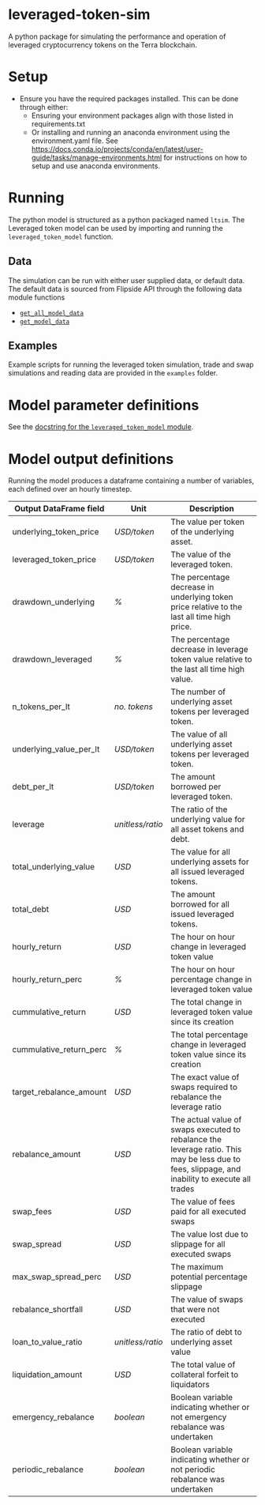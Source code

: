 # leveraged-token-sim
A python package for simulating the performance and operation of leveraged cryptocurrency tokens on the Terra blockchain.

# Setup

- Ensure you have the required packages installed. This can be done through either:
  - Ensuring your environment packages align with those listed in requirements.txt
  - Or installing and running an anaconda environment using the environment.yaml file. See https://docs.conda.io/projects/conda/en/latest/user-guide/tasks/manage-environments.html for instructions on how to setup and use anaconda environments.

# Running

The python model is structured as a python packaged named `ltsim`. The Leveraged token model can be used by importing and running the `leveraged_token_model` function.

## Data
The simulation can be run with either user supplied data, or default data. The default data is sourced from Flipside API through the following data module functions 
- [`get_all_model_data`](https://github.com/anthonydouc/leveraged-token-sim/blob/dc52e6763acd80abd63f6264f42f4604863cd121/ltsim/data.py#L159)
- [`get_model_data`](https://github.com/anthonydouc/leveraged-token-sim/blob/dc52e6763acd80abd63f6264f42f4604863cd121/ltsim/data.py#L168)

## Examples
Example scripts for running the leveraged token simulation, trade and swap simulations and reading data are provided in the `examples` folder.

# Model parameter definitions

See the [docstring for the `leveraged_token_model` module](https://github.com/anthonydouc/leveraged-token-sim/blob/22e663c830d35bd75fd1c1568e314f5f890fca75/ltsim/model.py#L35).

# Model output definitions
Running the model produces a dataframe containing a number of variables, each defined over an hourly timestep.

| Output DataFrame field | Unit | Description |
| ------------- |------------- | ------------- |
| underlying_token_price  | *USD/token* | The value per token of the underlying asset. |
| leveraged_token_price  | *USD/token* | The value of the leveraged token. |
| drawdown_underlying  | *%* | The percentage decrease in underlying token price relative to the last all time high price. |
| drawdown_leveraged | *%* | The percentage decrease in leverage token value relative to the last all time high value. |
| n_tokens_per_lt | *no. tokens* | The number of underlying asset tokens per leveraged token.  |
| underlying_value_per_lt | *USD/token* | The value of all underlying asset tokens per leveraged token.  |
| debt_per_lt | *USD/token* | The amount borrowed per leveraged token.  |
| leverage | *unitless/ratio* | The ratio of the underlying value for all asset tokens and debt.  |
| total_underlying_value | *USD* | The value for all underlying assets for all issued leveraged tokens. |
| total_debt | *USD* | The amount borrowed for all issued leveraged tokens. |
| hourly_return | *USD* | The hour on hour change in leveraged token value |
| hourly_return_perc | *%* | The hour on hour percentage change in leveraged token value |
| cummulative_return | *USD* | The total change in leveraged token value since its creation |
| cummulative_return_perc | *%* | The total percentage change in leveraged token value since its creation |
| target_rebalance_amount | *USD* | The exact value of swaps required to rebalance the leverage ratio |
| rebalance_amount | *USD* | The actual value of swaps executed to rebalance the leverage ratio. This may be less due to fees, slippage, and inability to execute all trades |
| swap_fees | *USD* | The value of fees paid for all executed swaps |
| swap_spread | *USD* | The value lost due to slippage for all executed swaps |
| max_swap_spread_perc | *USD* | The maximum potential percentage slippage |
| rebalance_shortfall | *USD* | The value of swaps that were not executed |
| loan_to_value_ratio | *unitless/ratio* | The ratio of debt to underlying asset value |
| liquidation_amount | *USD* | The total value of collateral forfeit to liquidators |
| emergency_rebalance | *boolean* | Boolean variable indicating whether or not emergency rebalance was undertaken |
| periodic_rebalance | *boolean* | Boolean variable indicating whether or not periodic rebalance was undertaken |


